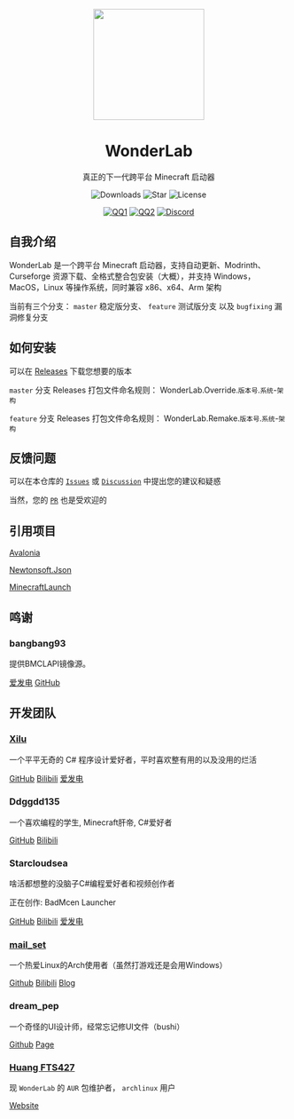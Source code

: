 <p align="center">
<img Height="200" Width="200" src="https://raw.githubusercontent.com/Blessing-Studio/WonderLab.Override/master/wonderlab/Assets/wonderlab.ico"/>
</p>

<div align="center">

# WonderLab

真正的下一代跨平台 Minecraft 启动器

![Downloads](https://img.shields.io/github/downloads/Blessing-Studio/WonderLab.Override/total?logo=github&label=%E4%B8%8B%E8%BD%BD%E9%87%8F&style=for-the-badge&color=44cc11)
![Star](https://img.shields.io/github/stars/Blessing-Studio/WonderLab.Override?logo=github&label=Star&style=for-the-badge)
![License](https://img.shields.io/github/license/Blessing-Studio/WonderLab.Override?logo=github&label=开源协议&style=for-the-badge&color=ff7a35)

[![QQ1](https://img.shields.io/badge/一群-722391932-81A1C1.svg?style=for-the-badge&logo=QQ&logoColor=white)](https://jq.qq.com/?_wv=1027&k=kU7khFu6)
[![QQ2](https://img.shields.io/badge/二群-789238146-81A1C1.svg?style=for-the-badge&logo=QQ&logoColor=white)](http://qm.qq.com/cgi-bin/qm/qr?_wv=1027&k=vxXeM940Sa8EPK0ddxDr7J-7RCxkConY&authKey=NlLAobL2hA0y5SqUgYwycJpnXsN%2F%2BGpCqqt2V%2BuiUgx%2B%2Fy8cFbvKk%2FnRg1Ezql9y&noverify=0&group_code=789238146)
[![Discord](https://img.shields.io/badge/Discord-4169E1?style=for-the-badge&logo=Discord&logoColor=white)](https://discord.gg/YQ62mn5d)

</div>

## 自我介绍

WonderLab 是一个跨平台 Minecraft 启动器，支持自动更新、Modrinth、Curseforge 资源下载、全格式整合包安装（大概），并支持 Windows，MacOS，Linux 等操作系统，同时兼容 x86、x64、Arm 架构

当前有三个分支： `master` 稳定版分支、 `feature` 测试版分支 以及 `bugfixing` 漏洞修复分支

## 如何安装

可以在 [Releases](https://github.com/Blessing-Studio/WonderLab.Override/releases) 下载您想要的版本

`master` 分支 Releases 打包文件命名规则： WonderLab.Override.`版本号`.`系统`-`架构`

`feature` 分支 Releases 打包文件命名规则： WonderLab.Remake.`版本号`.`系统`-`架构`

## 反馈问题

可以在本仓库的 [`Issues`](https://github.com/Blessing-Studio/WonderLab.Override/issues) 或 [`Discussion`](https://github.com/Blessing-Studio/WonderLab.Override/discussions) 中提出您的建议和疑惑

当然，您的 [`PR`](https://github.com/Blessing-Studio/WonderLab.Override/pulls) 也是受欢迎的

## 引用项目

[Avalonia](https://github.com/AvaloniaUI/Avalonia)

[Newtonsoft.Json](https://github.com/JamesNK/Newtonsoft.Json)

[MinecraftLaunch](https://github.com/Blessing-Studio/MinecraftLaunch)

## 鸣谢

### bangbang93

提供BMCLAPI镜像源。

[爱发电](https://afdian.net/a/bangbang93)
[GitHub](https://github.com/bangbang93)

## 开发团队

### [Xilu](https://baka_hs.gitee.io/xilu-baka/)

一个平平无奇的 C# 程序设计爱好者，平时喜欢整有用的以及没用的烂活

[GitHub](https://github.com/YangSpring114)
[Bilibili](https://space.bilibili.com/1098028524?spm_id_from=333.999.0.0)
[爱发电](https://afdian.net/a/WonderLab)

### Ddggdd135

一个喜欢编程的学生, Minecraft肝帝, C#爱好者

[GitHub](https://github.com/JWJUN233233)
[Bilibili](https://space.bilibili.com/1049351987)

### Starcloudsea

啥活都想整的没脑子C#编程爱好者和视频创作者

正在创作: BadMcen Launcher

[GitHub](https://github.com/Starcloudsea)
[Bilibili](https://space.bilibili.com/2123349162?spm_id_from=333.1007.0.0)
[爱发电](https://afdian.net/a/Starcloudsea)

### [mail_set](https://blogs.mailset.top)

一个热爱Linux的Arch使用者（虽然打游戏还是会用Windows）

[Github](https://github.com/mailset)
[Bilibili](https://space.bilibili.com/435654748)
[Blog](https://blogs.mailset.top)

### dream_pep

一个奇怪的UI设计师，经常忘记修UI文件（bushi）

[Github](https://github.com/dream0090)
[Page](https://serverhub.cc)

### [Huang FTS427](https://github.com/FTS427)

现 `WonderLab` 的 `AUR` 包维护者， `archlinux` 用户

[Website](https://www.fts427.top/)
